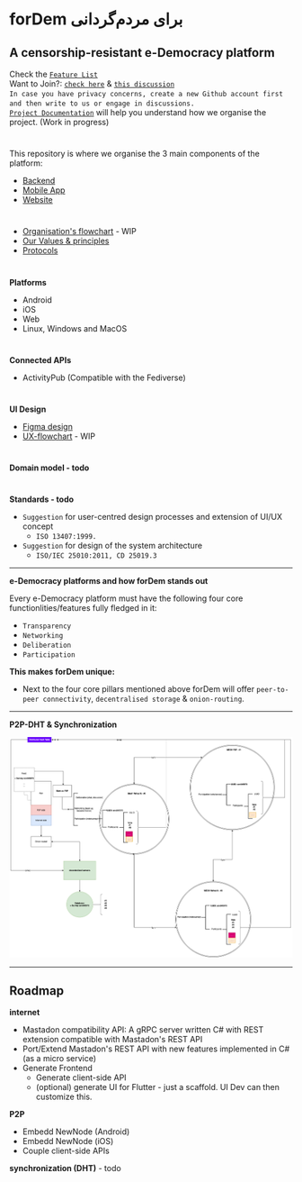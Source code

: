 
# forDem برای مردم‌گردانی
## A censorship-resistant e-Democracy platform  
Check the [`Feature List`](https://github.com/tcfev/forDem/issues/85)  
Want to Join?: [`check here`](https://github.com/tcfev/forDem/issues/61)  & [`this discussion`](https://github.com/tcfev/forDem/discussions/52)  
`In case you have privacy concerns, create a new Github account first and then write to us or engage in discussions.`  
[`Project Documentation`](https://github.com/tcfev/forDem-documentation) will help you understand how we organise the project. (Work in progress)
#
This repository is where we organise the 3 main components of the platform:
* [Backend](https://github.com/tcfev/fordem-backend)
* [Mobile App](https://github.com/tcfev/fordem-app)
* [Website](https://github.com/tcfev/fordem-website)
#
* [Organisation's flowchart](https://github.com/tcfev/forDem/blob/main/.assets/organisation.md) - WIP
* [Our Values & principles](https://github.com/tcfev/forDem/issues/57)
* [Protocols](https://github.com/tcfev/forDem/tree/main/.assets/.protocols)
#
**Platforms**
- Android
- iOS
- Web
- Linux, Windows and MacOS
#
**Connected APIs**
- ActivityPub (Compatible with the Fediverse)
#
**UI Design**  
* [Figma design](https://www.figma.com/file/VHFRoqXfhc2ThZQMZUXcje/%D8%A8%D8%B1%D8%A7%DB%8C-%D9%85%D8%B1%D8%AF%D9%85%E2%80%8C%D8%B3%D8%A7%D9%84%D8%A7%D8%B1%DB%8C%2Ff%C3%BCrDem?node-id=0%3A1)  
* [UX-flowchart](https://github.com/tcfev/forDem/blob/main/.assets/ux-flowchart.md) - WIP
#
**Domain model - todo**  
#
**Standards - todo**  
- `Suggestion` for user-centred design processes and extension of UI/UX concept
    * `ISO 13407:1999.`
- `Suggestion` for design of the system architecture
    * `ISO/IEC 25010:2011, CD 25019.3`
---
**e-Democracy platforms and how forDem stands out**  

Every e-Democracy platform must have the following four core functionlities/features fully fledged in it: 
- `Transparency`
- `Networking`
- `Deliberation`
- `Participation`

**This makes forDem unique:**  
* Next to the four core pillars mentioned above forDem will offer `peer-to-peer connectivity`, `decentralised storage` & `onion-routing`.
---
**P2P-DHT & Synchronization**  

![img](https://github.com/tcfev/forDem/blob/main/.assets/forDem-P2P-DHT-Diagramm.drawio.png)

---

## Roadmap
**internet**
 - Mastadon compatibility API: A gRPC server written C# with REST extension compatible with Mastadon's REST API
 - Port/Extend Mastadon's REST API with new features implemented in C# (as a micro service) 
- Generate Frontend
	 - Generate client-side API
	 -  (optional) generate UI for Flutter - just a scaffold. UI Dev can then customize this.

**P2P**
- Embedd NewNode (Android)
- Embedd NewNode (iOS)
- Couple client-side APIs

**synchronization (DHT)** - todo

